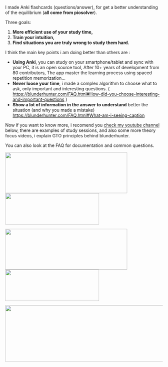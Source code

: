 I made Anki flashcards (questions/answer), for get a better understanding of the equilibrium (**all come from piosolver**).  

Three goals: 

1. **More efficient use of your study time,**
2. **Train your intuition,**
3. **Find situations you are truly wrong to study them hard.**

I think the main key points i am doing better than others are : 

- **Using Anki**, you can study on your smartphone/tablet and sync with your PC, it is an open source tool, After 10+ years of development from 80 contributors, The app master the learning process using spaced repetition memorization... 
- **Never loose your time**, i made a complex algorithm to choose what to ask, only important and interesting questions. ( https://blunderhunter.com/FAQ.html#How-did-you-choose-interesting-and-important-questions ) 
- **Show a lot of information in the answer to understand** better the situation (and why you made a mistake) https://blunderhunter.com/FAQ.html#What-am-i-seeing-caption 



Now if you want to know more, i recomend you [check my youtube channel](https://www.youtube.com/channel/UC8v7NiZJeArSb03ukf86bKA) below, there are examples of study sessions, and also some more theory focus videos, i explain GTO principles behind blunderhunter.  

You can also look at the FAQ for documentation and common questions.

[<img align="center" width="390" height="130" src="https://i.imgur.com/HlpOH0C.jpg">](https://payhip.com/BlunderHunter)[<img align="center" width="300" height="100" src="https://i.imgur.com/GNoJdNN.jpg">](FAQ.md)

[<img align="center" width="390" height="130" src="https://i.imgur.com/sSsFPeH.jpg">](https://www.youtube.com/channel/UC8v7NiZJeArSb03ukf86bKA) [<img align="center" width="300" height="100" src="https://i.imgur.com/5w9Ynsj.png">](https://www.twitch.tv/blunderhunter)

[<img src="https://i.imgur.com/khmrS9G.jpg" width="700" height="180">](https://twitter.com/BlunderHunter1)
